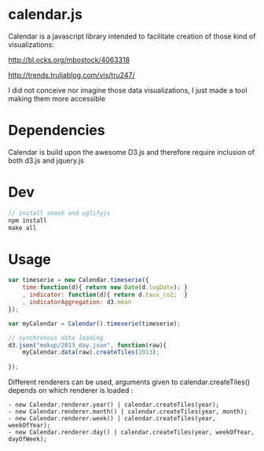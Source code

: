 calendar.js
==================

Calendar is a javascript library intended to facilitate creation of those kind of visualizations:

http://bl.ocks.org/mbostock/4063318

http://trends.truliablog.com/vis/tru247/

I did not conceive nor imagine those data visualizations, I just made a tool making them more accessible

Dependencies
============
Calendar is build upon the awesome D3.js and therefore require inclusion of both d3.js and jquery.js

Dev 
============
```javascript
// install smash and uglifyjs
npm install
make all
```

Usage
=====

```javascript
var timeserie = new Calendar.timeserie({
	time:function(d){ return new Date(d.logDate); }
	, indicator: function(d){ return d.taux_co2;  }
	, indicatorAggregation: d3.mean
});

var myCalendar = Calendar().timeserie(timeserie);

// synchronous data loading
d3.json("mokup/2013_day.json", function(raw){
	myCalendar.data(raw).createTiles(2013);
	
});
```

Different renderers can be used, arguments given to calendar.createTiles() depends on which renderer is loaded :

    - new Calendar.renderer.year() | calendar.createTiles(year);
    - new Calendar.renderer.month() | calendar.createTiles(year, month);
    - new Calendar.renderer.week() | calendar.createTiles(year, weekOfYear);
    - new Calendar.renderer.day() | calendar.createTiles(year, weekOfYear, dayOfWeek);



